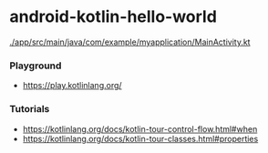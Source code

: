 android-kotlin-hello-world
==========================
[./app/src/main/java/com/example/myapplication/MainActivity.kt](./app/src/main/java/com/example/myapplication/MainActivity.kt)

### Playground
- https://play.kotlinlang.org/

### Tutorials
- https://kotlinlang.org/docs/kotlin-tour-control-flow.html#when
- https://kotlinlang.org/docs/kotlin-tour-classes.html#properties
